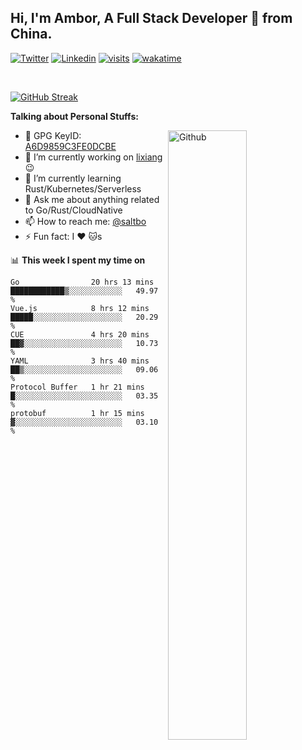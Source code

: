 ## Hi, I'm Ambor, A Full Stack Developer 🚀 from China.

[![Twitter](https://img.shields.io/badge/-saltbo-1ca0f1?style=flat&logo=twitter&logoColor=white)](https://twitter.com/rdsaltbo)
[![Linkedin](https://img.shields.io/badge/-saltbo-blue?style=flat&logo=Linkedin&logoColor=white)](https://www.linkedin.com/in/saltbo/)
[![visits](https://visitor.vercel.app/page/saltbo?color=light-green)](https://github.com/saltbo/)
[![wakatime](https://wakatime.com/badge/user/f82b1c77-faab-48cd-aef5-a12c0aff104b.svg)](https://wakatime.com/@f82b1c77-faab-48cd-aef5-a12c0aff104b)

&nbsp;  

[![GitHub Streak](http://github-readme-streak-stats.herokuapp.com?user=saltbo&hide_border=true&date_format=M%20j%5B%2C%20Y%5D)](https://git.io/streak-stats)

**Talking about Personal Stuffs:**
<!-- Any image aligned to the right. Beware the width  -->
<img width="50%" align="right" alt="Github" src="https://raw.githubusercontent.com/saltbo/saltbo/master/images/git-header.svg" />

- 🤘 GPG KeyID: [A6D9859C3FE0DCBE](https://saltbo.cn/pgp_keys.asc)
- 🔭 I’m currently working on [lixiang](https://www.lixiang.com/) :wink:
- 🌱 I’m currently learning Rust/Kubernetes/Serverless
- 💬 Ask me about anything related to Go/Rust/CloudNative
- 📫 How to reach me: [@saltbo](https://t.me/saltbo)
- ⚡ Fun fact: I :heart: :cat:s


📊 **This week I spent my time on**
<!--START_SECTION:waka-->

```text
Go                20 hrs 13 mins  ████████████▒░░░░░░░░░░░░   49.97 %
Vue.js            8 hrs 12 mins   █████░░░░░░░░░░░░░░░░░░░░   20.29 %
CUE               4 hrs 20 mins   ██▓░░░░░░░░░░░░░░░░░░░░░░   10.73 %
YAML              3 hrs 40 mins   ██▒░░░░░░░░░░░░░░░░░░░░░░   09.06 %
Protocol Buffer   1 hr 21 mins    █░░░░░░░░░░░░░░░░░░░░░░░░   03.35 %
protobuf          1 hr 15 mins    ▓░░░░░░░░░░░░░░░░░░░░░░░░   03.10 %
```

<!--END_SECTION:waka-->
